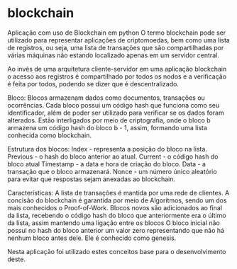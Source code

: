 # blockchain
Aplicação com uso de Blockchain em python 
O termo blockchain pode ser utilizado para representar aplicações de criptomoedas, bem como uma lista de registros, ou seja, uma lista de transações que são compartilhadas por várias máquinas não estando localizado apenas em um servidor central.

Ao invés de uma arquitetura cliente-servidor em uma aplicação blockchain o acesso aos registros é compartilhado por todos os nodos e a verificação é feita por todos, podendo se dizer que é descentralizado.

Bloco:
Blocos armazenam dados como documentos, transações ou ocorrências.
Cada bloco possui um código hash que funciona como seu identificador, além de poder ser utilizado para verificar se os dados foram alterados.
Estão interligados por meio de criptografia, onde o bloco b armazena um código hash do bloco  b - 1, assim, formando uma lista conhecida como blockchain.

Estrutura dos blocos:
Index - representa a posição do bloco na lista.
Previous - o hash do bloco anterior ao atual.
Current - o código hash do bloco atual
Timestamp - a data e hora de criação do bloco.
Data - a transação que o bloco armazenará.
Nonce - um número único aleatório para evitar que respostas sejam anexadas ao blockchain. 

Características: 
A lista de transações é mantida por uma rede de clientes.
A concisão do blockchain é garantida por meio de Algoritmos, sendo um dos mais conhecidos o  Proof-of-Work.
Blocos novos são adicionados ao final da lista, recebendo o código hash do bloco que anteriormente era o último da lista, assim mantendo uma ligação entre os blocos
O bloco inicial não possui no hash do bloco anterior um valor zero representando que não há nenhum bloco antes dele. Ele é conhecido como genesis.

Nesta aplicação foi utilizado estes conceitos base para o desenvolvimento deste.

